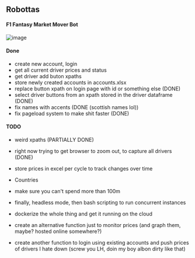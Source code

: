 ## Robottas 
#### F1 Fantasy Market Mover Bot


![image](https://pbs.twimg.com/profile_images/1124674147257409537/0-vR0EBc_400x400.jpg)



#### Done
- create new account, login
- get all current driver prices and status
- get driver add buton xpaths
- store newly created accounts in accounts.xlsx
- replace button xpath on login page with id or something else (DONE)
- select driver buttons from an xpath stored in the driver dataframe (DONE)
- fix names with accents (DONE (scottish names lol))
- fix pageload system to make shit faster (DONE)
#### TODO


- weird xpaths (PARTIALLY DONE)
- right now trying to get browser to zoom out, to capture all drivers (DONE)

- store prices in excel per cycle to track changes over time 

- Countries

- make sure you can't spend more than 100m

- finally, headless mode, then bash scripting to run concurrent instances

- dockerize the whole thing and get it running on the cloud 

- create an alternative function just to monitor prices (and graph them, maybe? hosted online somewhere?)

- create another function to login using existing accounts and push prices of drivers I hate down (screw you LH, doin my boy albon dirty like that)




